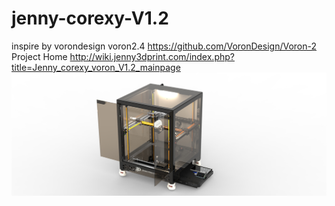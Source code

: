 # jenny-corexy-V1.2
inspire by vorondesign voron2.4 https://github.com/VoronDesign/Voron-2
Project Home  http://wiki.jenny3dprint.com/index.php?title=Jenny_corexy_voron_V1.2_mainpage
![alt text](https://github.com/yzyyou/jenny-corexy-V1.2/blob/main/image/preview9.jpg?raw=true)
